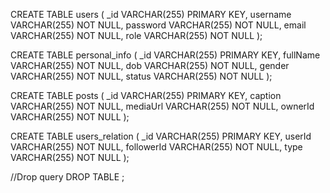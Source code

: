 CREATE TABLE users (
	_id VARCHAR(255) PRIMARY KEY,
	username VARCHAR(255) NOT NULL,
	password VARCHAR(255) NOT NULL,
	email VARCHAR(255) NOT NULL,
	role VARCHAR(255) NOT NULL
); 

CREATE TABLE personal_info (
	_id VARCHAR(255) PRIMARY KEY,
	fullName VARCHAR(255) NOT NULL,
	dob VARCHAR(255) NOT NULL,
	gender VARCHAR(255) NOT NULL,
	status VARCHAR(255) NOT NULL
);

CREATE TABLE posts (
	_id VARCHAR(255) PRIMARY KEY,
	caption VARCHAR(255) NOT NULL,
	mediaUrl VARCHAR(255) NOT NULL,
	ownerId VARCHAR(255) NOT NULL
);

CREATE TABLE users_relation (
	_id VARCHAR(255) PRIMARY KEY,
	userId VARCHAR(255) NOT NULL,
	followerId VARCHAR(255) NOT NULL,
	type VARCHAR(255) NOT NULL
);

//Drop query
DROP TABLE <tableName>;